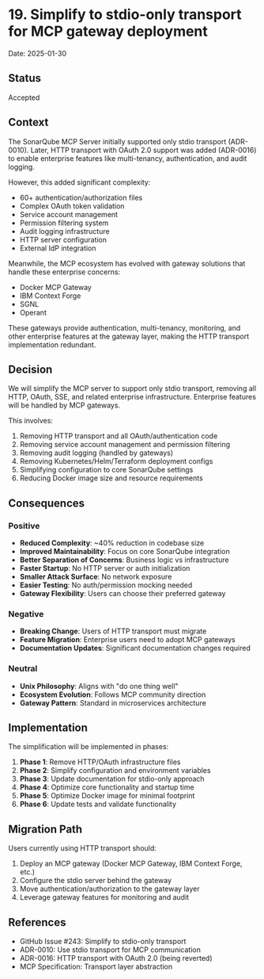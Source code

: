 # 19. Simplify to stdio-only transport for MCP gateway deployment

Date: 2025-01-30

## Status

Accepted

## Context

The SonarQube MCP Server initially supported only stdio transport (ADR-0010). Later, HTTP transport with OAuth 2.0 support was added (ADR-0016) to enable enterprise features like multi-tenancy, authentication, and audit logging.

However, this added significant complexity:
- 60+ authentication/authorization files
- Complex OAuth token validation
- Service account management
- Permission filtering system
- Audit logging infrastructure
- HTTP server configuration
- External IdP integration

Meanwhile, the MCP ecosystem has evolved with gateway solutions that handle these enterprise concerns:
- Docker MCP Gateway
- IBM Context Forge
- SGNL
- Operant

These gateways provide authentication, multi-tenancy, monitoring, and other enterprise features at the gateway layer, making the HTTP transport implementation redundant.

## Decision

We will simplify the MCP server to support only stdio transport, removing all HTTP, OAuth, SSE, and related enterprise infrastructure. Enterprise features will be handled by MCP gateways.

This involves:
1. Removing HTTP transport and all OAuth/authentication code
2. Removing service account management and permission filtering
3. Removing audit logging (handled by gateways)
4. Removing Kubernetes/Helm/Terraform deployment configs
5. Simplifying configuration to core SonarQube settings
6. Reducing Docker image size and resource requirements

## Consequences

### Positive

- **Reduced Complexity**: ~40% reduction in codebase size
- **Improved Maintainability**: Focus on core SonarQube integration
- **Better Separation of Concerns**: Business logic vs infrastructure
- **Faster Startup**: No HTTP server or auth initialization
- **Smaller Attack Surface**: No network exposure
- **Easier Testing**: No auth/permission mocking needed
- **Gateway Flexibility**: Users can choose their preferred gateway

### Negative

- **Breaking Change**: Users of HTTP transport must migrate
- **Feature Migration**: Enterprise users need to adopt MCP gateways
- **Documentation Updates**: Significant documentation changes required

### Neutral

- **Unix Philosophy**: Aligns with "do one thing well"
- **Ecosystem Evolution**: Follows MCP community direction
- **Gateway Pattern**: Standard in microservices architecture

## Implementation

The simplification will be implemented in phases:

1. **Phase 1**: Remove HTTP/OAuth infrastructure files
2. **Phase 2**: Simplify configuration and environment variables  
3. **Phase 3**: Update documentation for stdio-only approach
4. **Phase 4**: Optimize core functionality and startup time
5. **Phase 5**: Optimize Docker image for minimal footprint
6. **Phase 6**: Update tests and validate functionality

## Migration Path

Users currently using HTTP transport should:

1. Deploy an MCP gateway (Docker MCP Gateway, IBM Context Forge, etc.)
2. Configure the stdio server behind the gateway
3. Move authentication/authorization to the gateway layer
4. Leverage gateway features for monitoring and audit

## References

- GitHub Issue #243: Simplify to stdio-only transport
- ADR-0010: Use stdio transport for MCP communication
- ADR-0016: HTTP transport with OAuth 2.0 (being reverted)
- MCP Specification: Transport layer abstraction